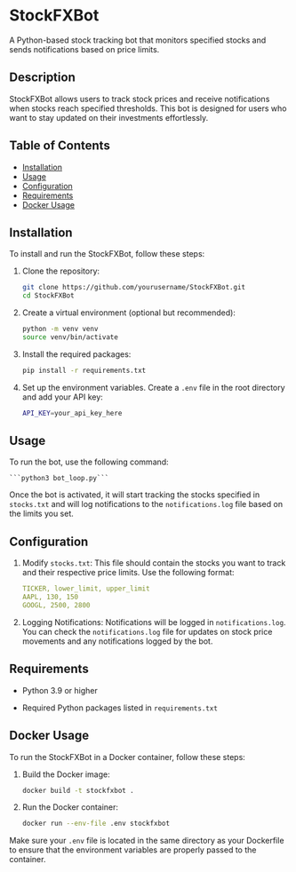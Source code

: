 # StockFXBot

A Python-based stock tracking bot that monitors specified stocks and sends notifications based on price limits.

## Description

StockFXBot allows users to track stock prices and receive notifications when stocks reach specified thresholds. This bot is designed for users who want to stay updated on their investments effortlessly.

## Table of Contents

- [Installation](#installation)
- [Usage](#usage)
- [Configuration](#configuration)
- [Requirements](#requirements)
- [Docker Usage](#docker-usage)

## Installation

To install and run the StockFXBot, follow these steps:

1. Clone the repository:

   ```bash
   git clone https://github.com/yourusername/StockFXBot.git
   cd StockFXBot
   ```

2. Create a virtual environment (optional but recommended):

    ```bash
    python -m venv venv
    source venv/bin/activate
    ```

3. Install the required packages:

    ```bash
    pip install -r requirements.txt
    ```

4. Set up the environment variables. Create a `.env` file in the root directory and add your API key:

    ```bash
    API_KEY=your_api_key_here
    ```

## Usage

To run the bot, use the following command:
    
    ```python3 bot_loop.py```

Once the bot is activated, it will start tracking the stocks specified in `stocks.txt` and will log notifications to the `notifications.log` file based on the limits you set.

## Configuration

1. Modify `stocks.txt`: This file should contain the stocks you want to track and their respective price limits. Use the following format:

    ```yaml
    TICKER, lower_limit, upper_limit
    AAPL, 130, 150
    GOOGL, 2500, 2800
    ```

2. Logging Notifications: Notifications will be logged in `notifications.log`. You can check the `notifications.log` file for updates on stock price movements and any notifications logged by the bot.

## Requirements

- Python 3.9 or higher

- Required Python packages listed in `requirements.txt`

## Docker Usage

To run the StockFXBot in a Docker container, follow these steps:

1. Build the Docker image:

    ```bash
    docker build -t stockfxbot .
    ```

2. Run the Docker container:

    ```bash
    docker run --env-file .env stockfxbot
    ```

Make sure your `.env` file is located in the same directory as your Dockerfile to ensure that the environment variables are properly passed to the container.
